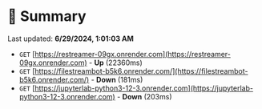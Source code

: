 # 📖 Summary
Last updated: **6/29/2024, 1:01:03 AM**

- `GET` [https://restreamer-09gx.onrender.com](https://restreamer-09gx.onrender.com) - **Up** (22360ms)
- `GET` [https://filestreambot-b5k6.onrender.com/](https://filestreambot-b5k6.onrender.com/) - **Down** (181ms)
- `GET` [https://jupyterlab-python3-12-3.onrender.com](https://jupyterlab-python3-12-3.onrender.com) - **Down** (203ms)
